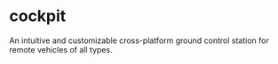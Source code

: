 # cockpit
An intuitive and customizable cross-platform ground control station for remote vehicles of all types.

